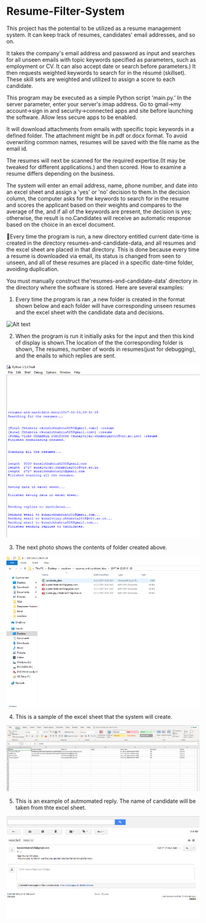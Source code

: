 # Resume-Filter-System

This project has the potential to be utilized as a resume management system. It can keep track of resumes, candidates' email addresses, and so on.

It takes the company's email address and password as input and searches for all unseen emails with topic keywords specified as parameters, such as employment or CV. It can also accept date or search before parameters.) It then requests weighted keywords to search for in the résumé (skillset). These skill sets are weighted and utilized to assign a score to each candidate.

This program may be executed as a simple Python script 'main.py.'
In the server parameter, enter your server's imap address. Go to gmail->my account->sign in and security->connected apps and site before launching the software. Allow less secure apps to be enabled.

It will download attachments from emails with specific topic keywords in a defined folder. The attachment might be in.pdf or.docx format. To avoid overwriting common names, resumes will be saved with the file name as the email id.

The resumes will next be scanned for the required expertise.(It may be tweaked for different applications.) and then scored.
How to examine a resume differs depending on the business.

The system will enter an email address, name, phone number, and date into an excel sheet and assign a 'yes' or 'no' decision to them.In the decision column, the computer asks for the keywords to search for in the resume and scores the applicant based on their weights and compares to the average of the, and if all of the keywords are present, the decision is yes; otherwise, the result is no.Candidates will receive an automatic response based on the choice in an excel document.

Every time the program is run, a new directory entitled current date-time is created in the directory resumes-and-candidate-data, and all resumes and the excel sheet are placed in that directory. This is done because every time a resume is downloaded via email, its status is changed from seen to unseen, and all of these resumes are placed in a specific date-time folder, avoiding duplication.

You must manually construct the'resumes-and-candidate-data' directory in the directory where the software is stored.
Here are several examples:

1. Every time the program is ran ,a new folder is created in the format shown below and each folder will have corresponding unseen resumes and the excel sheet with the candidate data and decisions.

![Alt text](https://github.com/Ojooh/Resume-Filter/blob/main/python%20auto%20recruitment%20pics/1.png'1')

2. When the program is run it initially asks for the input and then this kind of display is shown.The location of the the corresponding folder is shown, The resumes, number of words in resumes(just for debugging), and the enails to which replies are sent.

![Alt text](https://github.com/Ojooh/Resume-Filter/blob/main/python%20auto%20recruitment%20pics/2.png '2')

3. The next photo shows the contents of folder created above.

![Alt text](https://github.com/Ojooh/Resume-Filter/blob/main/python%20auto%20recruitment%20pics/3.png '3')

4. This is a sample of the excel sheet that the system will create.

![Alt text](https://github.com/Ojooh/Resume-Filter/blob/main/python%20auto%20recruitment%20pics/4.png '4')

5. This is an example of autmomated reply. The name of candidate will be taken from thte excel sheet.

![Alt text](https://github.com/Ojooh/Resume-Filter/blob/main/python%20auto%20recruitment%20pics/5.png '5')
